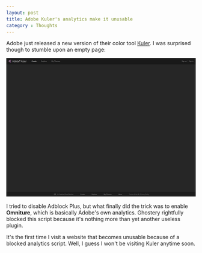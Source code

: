 ```yaml
---
layout: post
title: Adobe Kuler's analytics make it unusable
category : Thoughts
---
```


Adobe just released a new version of their color tool [Kuler](https://kuler.adobe.com). I was surprised though to stumble upon an empty page:

![Adobe Kuler's homepage](/i/adobe-kuler-unusable.png)

I tried to disable Adblock Plus, but what finally did the trick was to enable **Omniture**, which is basically Adobe's own analytics. Ghostery rightfully blocked this script because it's nothing more than yet another useless plugin.

It's the first time I visit a website that becomes unusable because of a blocked analytics script. Well, I guess I won't be visiting Kuler anytime soon.